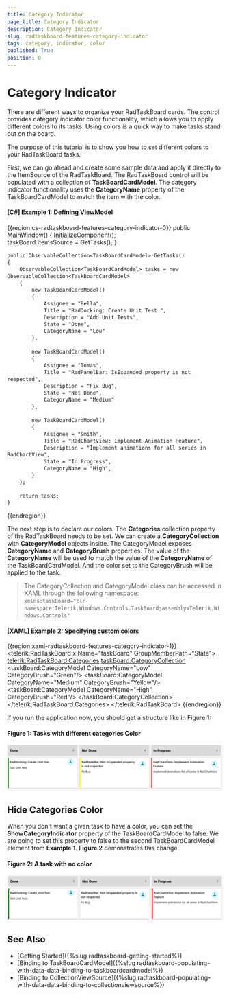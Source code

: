 ```yaml
---
title: Category Indicator
page_title: Category Indicator
description: Category Indicator
slug: radtaskboard-features-category-indicator
tags: category, indicator, color
published: True
position: 0
---
```


# Category Indicator

There are different ways to organize your RadTaskBoard cards. The control provides category indicator color functionality, which allows you to apply different colors to its tasks. Using colors is a quick way to make tasks stand out on the board. 

The purpose of this tutorial is to show you how to set different colors to your RadTaskBoard tasks.

First, we can go ahead and create some sample data and apply it directly to the ItemSource of the RadTaskBoard. The RadTaskBoard control will be populated with a collection of __TaskBoardCardModel__. The category indicator functionality uses the __CategoryName__ property of the TaskBoardCardModel to match the item with the color.

#### __[C#] Example 1: Defining ViewModel__
{{region cs-radtaskboard-features-category-indicator-0}}
    public MainWindow()
	{
		InitializeComponent();  
		taskBoard.ItemsSource = GetTasks();
	}

	public ObservableCollection<TaskBoardCardModel> GetTasks()
	{
		ObservableCollection<TaskBoardCardModel> tasks = new ObservableCollection<TaskBoardCardModel>
		{
			new TaskBoardCardModel()
			{
				Assignee = "Bella",
				Title = "RadDocking: Create Unit Test ",
				Description = "Add Unit Tests",
				State = "Done",
				CategoryName = "Low"
			},

			new TaskBoardCardModel()
			{
				Assignee = "Tomas",
				Title = "RadPanelBar: IsExpanded property is not respected",
				Description = "Fix Bug",
				State = "Not Done",
				CategoryName = "Medium"
			},

			new TaskBoardCardModel()
			{
				Assignee = "Smith",
				Title = "RadChartView: Implement Animation Feature",
				Description = "Implement animations for all series in RadChartView",
				State = "In Progress",
				CategoryName = "High",
			}
		};

		return tasks;
	}
{{endregion}}

The next step is to declare our colors. The __Categories__ collection property of the RadTaskBoard needs to be set. We can create a __CategoryCollection__ with __CategoryModel__ objects inside. The CategoryModel exposes __CategoryName__ and __CategoryBrush__ properties. The value of the __CategoryName__ will be used to match the value of the __CategoryName__ of the TaskBoardCardModel. And the color set to the CategoryBrush will be applied to the task.

>The CategoryCollection and CategoryModel class can be accessed in XAML through the following namespace:  
>`xmlns:taskBoard="clr-namespace:Telerik.Windows.Controls.TaskBoard;assembly=Telerik.Windows.Controls"`

#### __[XAML] Example 2: Specifying custom colors__
{{region xaml-radtaskboard-features-category-indicator-1}}
   <telerik:RadTaskBoard x:Name="taskBoard" GroupMemberPath="State">
		<telerik:RadTaskBoard.Categories>
			<taskBoard:CategoryCollection>
				<taskBoard:CategoryModel CategoryName="Low" CategoryBrush="Green"/>
				<taskBoard:CategoryModel CategoryName="Medium" CategoryBrush="Yellow"/>
				<taskBoard:CategoryModel CategoryName="High" CategoryBrush="Red"/>
			</taskBoard:CategoryCollection>
		</telerik:RadTaskBoard.Categories>
	</telerik:RadTaskBoard>
{{endregion}}

If you run the application now, you should get a structure like in Figure 1:
#### Figure 1: Tasks with different categories Color
![Telerik TaskBoard Category Indicator 0](images/taskboard_indicator_color_0.png)

## Hide Categories Color

When you don't want a given task to have a color, you can set the __ShowCategoryIndicator__ property of the TaskBoardCardModel to false. We are going to set this property to false to the second TaskBoardCardModel element from __Example 1__. __Figure 2__ demonstrates this change.

#### Figure 2: A task with no color
![Telerik TaskBoard categories Color 1](images/taskboard_indicator_color_1.png)

## See Also
 * [Getting Started]({%slug radtaskboard-getting-started%})
 * [Binding to TaskBoardCardModel]({%slug radtaskboard-populating-with-data-data-binding-to-taskboardcardmodel%})
 * [Binding to CollectionViewSource]({%slug radtaskboard-populating-with-data-data-binding-to-collectionviewsource%})